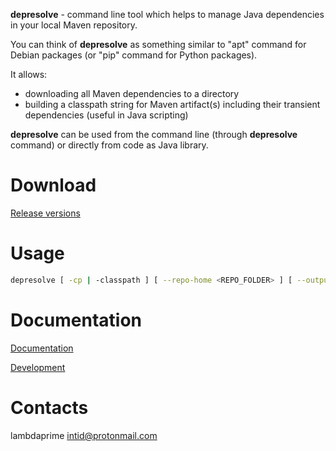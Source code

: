 **depresolve** - command line tool which helps to manage Java dependencies in your local Maven repository.

You can think of **depresolve** as something similar to "apt" command for Debian packages (or "pip" command for Python packages).

It allows:

- downloading all Maven dependencies to a directory
- building a classpath string for Maven artifact(s) including their transient dependencies (useful in Java scripting)

**depresolve** can be used from the command line (through **depresolve** command) or directly from code as Java library.

# Download

[Release versions](depresolve/release/CHANGELOG.md)

# Usage

```bash
depresolve [ -cp | -classpath ] [ --repo-home <REPO_FOLDER> ] [ --output|--output-links <OUTPUT_FOLDER> ] [--scope <test|compile> ] [--exec <COMMAND>] <ARTIFACT_NAME> [ ... [--scope <test|compile> ] <ARTIFACT_NAME> ]
```

# Documentation

[Documentation](http://portal2.atwebpages.com/depresolve/)

[Development](DEVELOPMENT.md)

# Contacts

lambdaprime <intid@protonmail.com>
